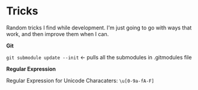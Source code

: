 Tricks
======

Random tricks I find while development. I'm just going to go with ways that work, and then improve them when I can.

**Git**

`git submodule update --init` <- pulls all the submodules in .gitmodules file

**Regular Expression**

Regular Expression for Unicode Characaters: `\u[0-9a-fA-F]`
